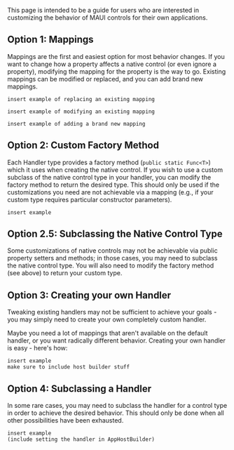 This page is intended to be a guide for users who are interested in customizing the behavior of MAUI controls for their own applications. 

## Option 1: Mappings

Mappings are the first and easiest option for most behavior changes. If you want to change how a property affects a native control (or even ignore a property), modifying the mapping for the property is the way to go. Existing mappings can be modified or replaced, and you can add brand new mappings.

```
insert example of replacing an existing mapping
```

```
insert example of modifying an existing mapping
```

```
insert example of adding a brand new mapping
```

## Option 2: Custom Factory Method

Each Handler type provides a factory method (`public static Func<T>`) which it uses when creating the native control. If you wish to use a custom subclass of the native control type in your handler, you can modify the factory method to return the desired type. This should only be used if the customizations you need are not achievable via a mapping (e.g., if your custom type requires particular constructor parameters).
 

```
insert example
```

## Option 2.5: Subclassing the Native Control Type

Some customizations of native controls may not be achievable via public property setters and methods; in those cases, you may need to subclass the native control type. You will also need to modify the factory method (see above) to return your custom type.

## Option 3: Creating your own Handler

Tweaking existing handlers may not be sufficient to achieve your goals - you may simply need to create your own completely custom handler. 

Maybe you need a lot of mappings that aren't available on the default handler, or you want radically different behavior. Creating your own handler is easy - here's how:

```
insert example
make sure to include host builder stuff
```

## Option 4: Subclassing a Handler

In some rare cases, you may need to subclass the handler for a control type in order to achieve the desired behavior. This should only be done when all other possibilities have been exhausted.

```
insert example
(include setting the handler in AppHostBuilder)
```

